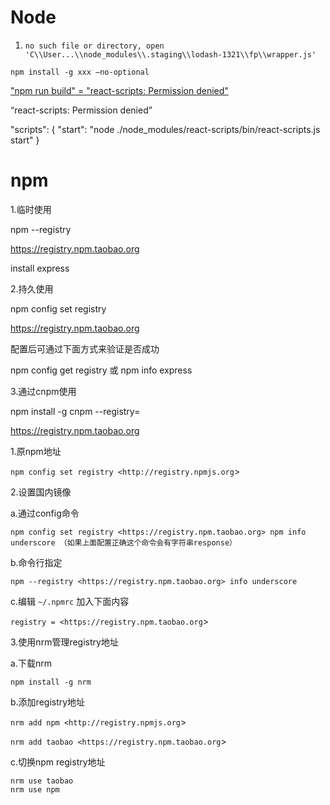 # Node

1. `no such file or directory, open 'C\\User...\\node_modules\\.staging\\lodash-1321\\fp\\wrapper.js'`

```
npm install -g xxx —no-optional
```



["npm run build" = "react-scripts: Permission denied"](https://stackoverflow.com/questions/62140265/npm-run-build-react-scripts-permission-denied)

“react-scripts: Permission denied”

"scripts": { "start": "node ./node_modules/react-scripts/bin/react-scripts.js start" }

# npm

1.临时使用

npm --registry

https://registry.npm.taobao.org

install express

2.持久使用

npm config set registry

https://registry.npm.taobao.org

配置后可通过下面方式来验证是否成功

npm config get registry 或 npm info express

3.通过cnpm使用

npm install -g cnpm --registry=

https://registry.npm.taobao.org

1.原npm地址

`npm config set registry <http://registry.npmjs.org`>

2.设置国内镜像

a.通过config命令

```
npm config set registry <https://registry.npm.taobao.org> npm info underscore （如果上面配置正确这个命令会有字符串response）
```

b.命令行指定

```
npm --registry <https://registry.npm.taobao.org> info underscore
```

c.编辑 `~/.npmrc` 加入下面内容

`registry = <https://registry.npm.taobao.org`>

3.使用nrm管理registry地址

a.下载nrm

```
npm install -g nrm
```

b.添加registry地址

`nrm add npm <http://registry.npmjs.org`>

`nrm add taobao <https://registry.npm.taobao.org`>

c.切换npm registry地址

```
nrm use taobao
nrm use npm
```